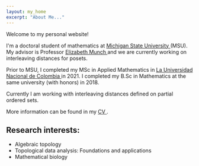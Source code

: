 ```yaml
---
layout: my_home
excerpt: "About Me..."
---
```


Welcome to my personal website!

I'm a doctoral student of mathematics at <a href="https://msu.edu/" target=_blank > Michigan State University </a> (MSU). My advisor is Professor <a href="http://elizabethmunch.com/" target=_blank > Elizabeth Munch </a> and we are currently working on interleaving distances for posets.

Prior to MSU, I completed my MSc in Applied Mathematics in <a href="https://unal.edu.co/" target=_blank > La Universidad Nacional de Colombia </a> in 2021. I completed my B.Sc in Mathematics at the same university (with honors) in 2018.

Currently I am working with interleaving distances defined on partial ordered sets.

More information can be found in my <a href="../docs/CV_Astrid_Olave.pdf" target=_blank> CV </a>.

## Research interests:


- Algebraic topology
- Topological data analysis:
Foundations and applications
- Mathematical biology
